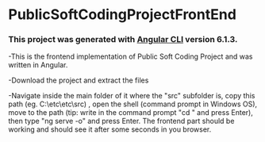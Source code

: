 # PublicSoftCodingProjectFrontEnd

### This project was generated with [Angular CLI](https://github.com/angular/angular-cli) version 6.1.3.

-This is the frontend implementation of Public Soft Coding Project and was written in Angular.

-Download the project and extract the files

-Navigate inside the main folder of it where the "src" subfolder is, copy this path (eg. C:\etc\etc\src) , open the shell (command prompt in Windows OS), move to the path (tip: write in the command prompt "cd <path>" and press Enter), then type "ng serve -o" and press Enter. The frontend part should be working and should see it after some seconds in you browser.



